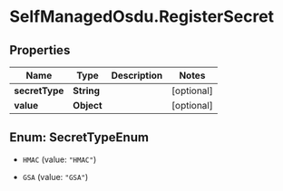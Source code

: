 # SelfManagedOsdu.RegisterSecret

## Properties
Name | Type | Description | Notes
------------ | ------------- | ------------- | -------------
**secretType** | **String** |  | [optional] 
**value** | **Object** |  | [optional] 


<a name="SecretTypeEnum"></a>
## Enum: SecretTypeEnum


* `HMAC` (value: `"HMAC"`)

* `GSA` (value: `"GSA"`)




